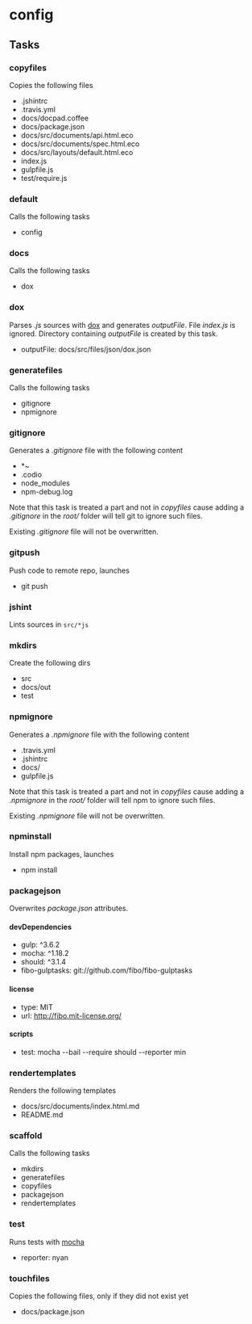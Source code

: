 
# config

## Tasks

### copyfiles

Copies the following files

  * .jshintrc
  * .travis.yml
  * docs/docpad.coffee
  * docs/package.json
  * docs/src/documents/api.html.eco
  * docs/src/documents/spec.html.eco
  * docs/src/layouts/default.html.eco
  * index.js
  * gulpfile.js
  * test/require.js

### default

Calls the following tasks

  * config

### docs

Calls the following tasks

  * dox

### dox

Parses *.js* sources with [dox](https://github.com/visionmedia/dox) and
generates *outputFile*. File *index.js* is ignored. Directory containing
*outputFile* is created by this task.

  * outputFile: docs/src/files/json/dox.json

### generatefiles

Calls the following tasks

  * gitignore
  * npmignore

### gitignore

Generates a *.gitignore* file with the following content

  * *~
  * .codio
  * node_modules
  * npm-debug.log

Note that this task is treated a part and not in *copyfiles* cause adding a 
*.gitignore* in the *root/* folder will tell git to ignore such files.

Existing *.gitignore* file will not be overwritten.

### gitpush

Push code to remote repo, launches

  * git push

### jshint

Lints sources in `src/*js`

### mkdirs

Create the following dirs

  * src
  * docs/out
  * test

### npmignore

Generates a *.npmignore* file with the following content

  * .travis.yml
  * .jshintrc
  * docs/
  * gulpfile.js

Note that this task is treated a part and not in *copyfiles* cause adding a 
*.npmignore* in the *root/* folder will tell npm to ignore such files.

Existing *.npmignore* file will not be overwritten.

### npminstall

Install npm packages, launches

  * npm install

### packagejson

Overwrites *package.json* attributes.

#### devDependencies

  * gulp: ^3.6.2
  * mocha: ^1.18.2
  * should: ^3.1.4
  * fibo-gulptasks: git://github.com/fibo/fibo-gulptasks

#### license

  * type: MIT
  * url: http://fibo.mit-license.org/

#### scripts

  * test: mocha --bail --require should --reporter min

### rendertemplates

Renders the following templates

  * docs/src/documents/index.html.md
  * README.md

### scaffold

Calls the following tasks

  * mkdirs
  * generatefiles
  * copyfiles
  * packagejson
  * rendertemplates

### test

Runs tests with [mocha](http://visionmedia.github.io/mocha/)

  * reporter: nyan

### touchfiles

Copies the following files, only if they did not exist yet

  * docs/package.json


